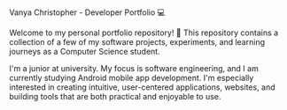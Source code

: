 Vanya Christopher - Developer Portfolio 💻

Welcome to my personal portfolio repository! 🌟
This repository contains a collection of a few of my software projects, experiments, and learning journeys as a Computer Science student.

I'm a junior at university. My focus is software engineering, and I am currently studying Android mobile app development. I'm especially interested in
creating intuitive, user-centered applications, websites, and building tools that are both practical and enjoyable to use.
